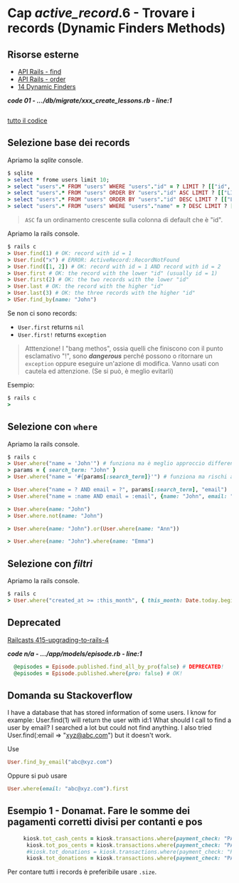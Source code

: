 # <a name="top"></a> Cap *active_record*.6 - Trovare i records (Dynamic Finders Methods)



## Risorse esterne

- [API Rails - find](https://api.rubyonrails.org/classes/ActiveRecord/FinderMethods.html#method-i-find)
- [API Rails - order](https://api.rubyonrails.org/classes/ActiveRecord/QueryMethods.html#method-i-order)
- [14 Dynamic Finders](http://guides.rubyonrails.org/active_record_querying.html)


***code 01 - .../db/migrate/xxx_create_lessons.rb - line:1***

```html+erb

```

[tutto il codice](https://github.com/flaviobordonidev/leanpubabrandnewcms/blob/master/56-ubuntudream/03-lessons-steps/01_01-db-migrate-xxx_create_lessons.rb)


## Selezione base dei records

Apriamo la *sqlite* console.

```ruby
$ sqlite
> select * frome users limit 10;
> select "users".* FROM "users" WHERE "users"."id" = ? LIMIT ? [["id", 1], ["LIMIT", 1]]
> select "users".* FROM "users" ORDER BY "users"."id" ASC LIMIT ? [["LIMIT", 1]]
> select "users".* FROM "users" ORDER BY "users"."id" DESC LIMIT ? [["LIMIT", 1]]
> select "users".* FROM "users" WHERE "users"."name" = ? DESC LIMIT ? [["name", "John"], ["LIMIT", 1]]
```

> `ASC` fa un ordinamento crescente sulla colonna di default che è "id".

Apriamo la rails console.

```ruby
$ rails c
> User.find(1) # OK: record with id = 1
> User.find("x") # ERROR: ActiveRecord::RecordNotFound
> User.find([1, 2]) # OK: record with id = 1 AND record with id = 2
> User.first # OK: the record with the lower "id" (usually id = 1)
> User.first(2) # OK: the two records with the lower "id"
> User.last # OK: the record with the higher "id"
> User.last(3) # OK: the three records with the higher "id"
> USer.find_by(name: "John")
```

Se non ci sono records:

- `User.first` returns `nil`
- `User.first!` returns `exception`

> Atttenzione! 
> I "bang methos", ossia quelli che finiscono con il punto esclamativo "!", sono ***dangerous***
> perché possono o ritornare un `exception` oppure eseguire un'azione di modifica.
> Vanno usati con cautela ed attenzione. (Se si può, è meglio evitarli)


Esempio:

```ruby
$ rails c
> 

```




## Selezione con `where`

Apriamo la rails console.

```ruby
$ rails c
> User.where("name = 'John'") # funziona ma è meglio approccio differente
> params = { search_term: "John" }
> User.where("name = '#{params[:search_term]}'") # funziona ma rischi attacchi di sql-injection

> User.where("name = ? AND email = ?", params[:search_term], "email")
> User.where("name = :name AND email = :email", {name: "John", email: "email"})

> User.where(name: "John")
> User.where.not(name: "John")

> User.where(name: "John").or(User.where(name: "Ann"))

> User.where(name: "John").where(name: "Emma")
```



## Selezione con *filtri*

Apriamo la rails console.

```ruby
$ rails c
> User.where("created_at >= :this_month", { this_month: Date.today.beginning_of_month}).order(created_at: :desc)
```




## Deprecated

[Railcasts 415-upgrading-to-rails-4]()

***code n/a - .../app/models/episode.rb - line:1***

```ruby
  @episodes = Episode.published.find_all_by_pro(false) # DEPRECATED!
  @episodes = Episode.published.where(pro: false) # OK!
```




## Domanda su Stackoverflow

I have a database that has stored information of some users. I know for example: User.find(1) will return the user with id:1
What should I call to find a user by email? I searched a lot but could not find anything. I also tried User.find(:email => "xyz@abc.com") but it doesn't work.

Use

```ruby
User.find_by_email("abc@xyz.com")
```

Oppure si può usare

```ruby
User.where(email: "abc@xyz.com").first
```



## Esempio 1 - Donamat. Fare le somme dei pagamenti corretti divisi per contanti e pos

```ruby
     kiosk.tot_cash_cents = kiosk.transactions.where(payment_check: "PAYMENT_OK", cash_pos: "CASH").sum(:cents)
      kiosk.tot_pos_cents = kiosk.transactions.where(payment_check: "PAYMENT_OK", cash_pos: "POS").sum(:cents)
      #kiosk.tot_donations = kiosk.transactions.where(payment_check: "PAYMENT_OK").count
      kiosk.tot_donations = kiosk.transactions.where(payment_check: "PAYMENT_OK").size
```

Per contare tutti i records è preferibile usare `.size`.
